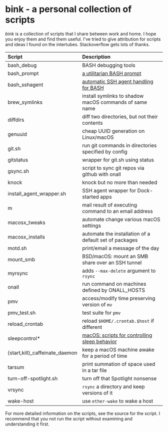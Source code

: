 # bink - a personal collection of scripts

_bink_ is a collection of scripts that I share between work and
home.  I hope you enjoy them and find them useful.  I've tried to give
attribution for scripts and ideas I found on the intertubes.
Stackoverflow gets lots of thanks.

| **Script**      | **Description** |
| :------------   | :-------------- |
| bash_debug      | BASH debugging tools |
| bash_prompt     | [a utilitarian BASH prompt](bash_prompt.md) |
| bash_sshagent   | [automatic SSH agent handling for BASH](bash_sshagent.md) |
| brew_symlinks   | install symlinks to shadow macOS commands of same name |
| diffdirs        | diff two directories, but not their contents |
| genuuid         | cheap UUID generation on Linux/macOS |
| git.sh          | run git commands in directories specified by config |
| gitstatus       | wrapper for git.sh using status |
| gsync.sh        | script to sync git repos via github with onall |
| knock           | knock but no more than needed |
| install_agent_wrapper.sh | SSH agent wrapper for Dock-started apps |
| m               | mail result of executing command to an email address |
| macosx_tweaks   | automate change various macOS settings |
| macosx_installs | automate the installation of a default set of packages |
| motd.sh         | print/email a message of the day |
| mount_smb       | BSD/macOS: mount an SMB share over an SSH tunnel |
| myrsync         | adds `--max-delete` argument to `rsync` |
| onall           | run command on machines defined by ONALL_HOSTS |
| pmv             | access/modify time preserving version of `mv` |
| pmv_test.sh     | test suite for `pmv` |
| reload_crontab  | reload `$HOME/.crontab.$host` if different |
| sleepcontrol*   | [macOS: scripts for controlling sleep behavior](sleepcontrol.md) |
| {start,kill}_caffeinate_daemon | keep a macOS machine awake for a period of time |
| tarsum          | print summation of space used in a tar file |
| turn-off-spotlight.sh | turn off that Spotlight nonsense |
| vrsync          | `rsync` a directory and keep versions of it |
| wake-host       | use `ether-wake` to wake a host |

For more detailed information on the scripts, see the source for the
script.  I recommend that you not run the script without examining and
understanding it first.
